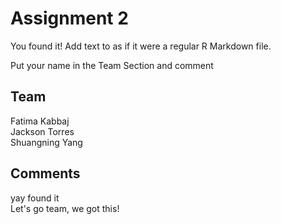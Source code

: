 # Assignment 2

You found it!  Add text to as if it were a regular R Markdown file.

Put your name in the Team Section and comment

## Team
Fatima Kabbaj
<br/>Jackson Torres
<br/>Shuangning Yang
## Comments
yay found it
<br/>Let's go team, we got this!

